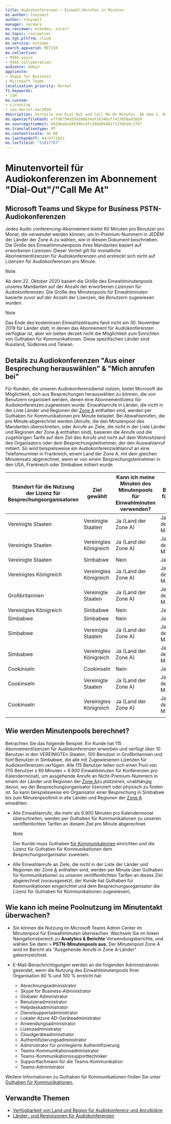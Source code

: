 ```yaml
---
title: Audiokonferenzen – Einwahl/Anrufen in Minuten
ms.author: tonysmit
author: tonysmit
manager: serdars
ms.reviewer: mikedav, oscarr
ms.topic: conceptual
ms.tgt.pltfrm: cloud
ms.service: msteams
search.appverid: MET150
ms.collection:
- M365-voice
- M365-collaboration
audience: Admin
appliesto:
- Skype for Business
- Microsoft Teams
localization_priority: Normal
f1.keywords:
- CSH
ms.custom:
- Licensing
- seo-marvel-mar2020
description: Vorteile von Dial-Out und Call Me At Minutes. Ab dem 1. Dezember 2019 bietet jedes Audiokonferenzabonnement 60 Minuten pro Benutzer pro Monat für Länder der Zone A.
ms.openlocfilehash: effd0794a554288634af1634bcf7417050ad16b9
ms.sourcegitcommit: b52b6aba289396c4fc10dd856817137eb1bc1f67
ms.translationtype: MT
ms.contentlocale: de-DE
ms.lasthandoff: 04/07/2021
ms.locfileid: "51617767"
---
```

# <a name="audio-conferencing-subscription-dial-outcall-me-at-minutes-benefit"></a>Minutenvorteil für Audiokonferenzen im Abonnement "Dial-Out"/"Call Me At"

## <a name="microsoft-teams-and-skype-for-business-pstn-audio-conferencing"></a>Microsoft Teams und Skype for Business PSTN-Audiokonferenzen

Jedes Audio conferencing-Abonnement bietet 60 Minuten pro Benutzer pro Monat, die verwendet werden können, um In-Premium-Nummern in JEDEM der Länder der Zone A zu wählen, wie in diesem Dokument beschrieben. Die Größe des Einwahlminutenpools ihres Mandanten basiert auf *erworbenen* Lizenzen. Dieser Vorteil gilt für monatliche  Abonnementlizenzen für Audiokonferenzen und erstreckt sich nicht auf Lizenzen für Audiokonferenzen pro Minute.

> [!NOTE]
> Ab dem 22. Oktober 2020 basiert die Größe des Einwahlminutenpools unseres Mandanten auf der Anzahl der erworbenen *Lizenzen* für Audiokonferenzen. Die Größe des Minutenpools für Einwahlminuten basierte zuvor auf der Anzahl der Lizenzen, die *Benutzern* zugewiesen wurden.


> [!NOTE]
> Das Ende [](complimentary-dial-out-period.md) des kostenlosen Einwahlzeitraums fand nicht am 30. November 2019 für Länder statt, in denen das Abonnement für Audiokonferenzen verfügbar ist, aber wir bieten derzeit nicht die Möglichkeit zum Einrichten von Guthaben für Kommunikationen. Diese spezifischen Länder sind Russland, Südkorea und Taiwan.

## <a name="audio-conferencing-dial-out-from-a-meeting--call-me-at-details"></a>Details zu Audiokonferenzen "Aus einer Besprechung herauswählen" & "Mich anrufen bei"

Für Kunden, die unseren Audiokonferenzdienst nutzen, bietet Microsoft die Möglichkeit, sich aus Besprechungen herauswählen zu können, die von Benutzern organisiert werden, denen eine Abonnementlizenz für Audiokonferenzen zugewiesen wurde. Einwahlanrufe in Länder, die nicht in der Liste Länder und Regionen der [Zone A](audio-conferencing-zones.md) enthalten sind, werden per Guthaben für Kommunikationen pro Minute belastet. Bei Abwahlanrufen, die pro Minute abgerechnet werden (Anrufe, die den Minutenpool des Mandanten überschreiten, oder Anrufe an Ziele, die nicht in der Liste Länder und Regionen der Zone [A](audio-conferencing-zones.md) enthalten sind), basieren die Anrufe und die zugehörigen Tarife auf dem Ziel des Anrufs und nicht auf dem Wohnsitzland des Organisators oder dem Besprechungsteilnehmer, der den Auswahlanruf initiiert. So wird beispielsweise ein Audiokonferenzwählanruf an eine Telefonnummer in Frankreich, einem Land der Zone A, mit dem gleichen Minutensatz abgerechnet, wenn er von einem Besprechungsteilnehmer in den USA, Frankreich oder Simbabwe initiiert wurde. 


|Standort für die Nutzung der Lizenz für Besprechungsorganisatoren |Ziel gewählt |Kann ich meine Minuten des Minutenpools für Einwahlminuten verwenden?|Brauche ich Guthaben für Kommunikationen?|
|---------|---------|---------|---------|
|Vereinigte Staaten |Vereinigte Staaten |Ja (Land der Zone A) |Ja *nach* dem Verbrauch des Mandantenminutenpools         |
|Vereinigte Staaten |Vereinigtes Königreich|Ja (Land der Zone A) |  Ja *nach* dem Verbrauch des Mandantenminutenpools       |
|Vereinigte Staaten     |Simbabwe|    Nein     |     Ja für *ALLE* Anrufe    |
|Vereinigtes Königreich     |Vereinigtes Königreich|Ja (Land der Zone A) |  Ja *nach* dem Verbrauch des Mandantenminutenpools       |
|Großbritannien     |Vereinigte Staaten |Ja (Land der Zone A) |  Ja *nach* dem Verbrauch des Mandantenminutenpools       |
|Vereinigtes Königreich     |Simbabwe|    Nein     |   Ja für *ALLE* Anrufe      |
|Simbabwe     |Simbabwe|    Nein     |    Ja für *ALLE* Anrufe     |
|Simbabwe     |Vereinigte Staaten | Ja (Land der Zone A) | Ja *nach* dem Verbrauch des Mandantenminutenpools        |
|Simbabwe     |Vereinigtes Königreich | Ja (Land der Zone A) | Ja *nach* dem Verbrauch des Mandantenminutenpools        |
|Cookinseln     |Cookinseln |   Nein      |    Ja für *ALLE* Anrufe     |
|Cookinseln     |Vereinigte Staaten  | Ja (Land der Zone A) |  Ja *nach* dem Verbrauch des Mandantenminutenpools       |
|Cookinseln     |Vereinigtes Königreich | Ja (Land der Zone A) | Ja *nach* dem Verbrauch des Mandantenminutenpools        |
|    |         |         |         |

## <a name="how-are-minute-pools-calculated"></a>Wie werden Minutenpools berechnet?

Betrachten Sie das folgende Beispiel. Ein Kunde hat 115 Abonnementlizenzen für Audiokonferenzen erworben und verfügt über 10 Benutzer in den VEREINIGTEn Staaten, 100 Benutzer in Großbritannien und fünf Benutzer in Simbabwe, die alle mit Zugewiesenen Lizenzen für Audiokonferenzen verfügen. Alle 115 Benutzer teilen sich einen Pool von (115 Benutzer x 60 Minuten = 6.900 Einwahlminuten für Konferenzen pro Kalendermonat), um ausgehende Anrufe an Nicht-Premium-Nummern in einem der Länder und Regionen der [Zone A](audio-conferencing-zones.md)zu *platzieren,* unabhängig davon, wo der Besprechungsorganisator lizenziert oder physisch zu finden ist. So kann beispielsweise ein Organisator einer Besprechung in Simbabwe bis zum Minutenpoollimit in alle Länder und Regionen der [Zone A](audio-conferencing-zones.md) einwählen.

- Alle Einwahlanrufe, die mehr als 6.900 Minuten pro Kalendermonat überschreiten, werden per Guthaben für Kommunikationen zu unseren veröffentlichten Tarifen an diesem Ziel pro Minute abgerechnet. 

   > [!NOTE]
   > Der Kunde muss Guthaben [für Kommunikationen](what-are-communications-credits.md) einrichten und die Lizenz für Guthaben für Kommunikationen dem Besprechungsorganisator zuweisen.

- Alle Einwahlanrufe an Ziele, die nicht in der Liste der Länder und Regionen der Zone [A](audio-conferencing-zones.md) enthalten sind, werden per Minute über Guthaben für Kommunikationen zu unseren veröffentlichten Tarifen an dieses Ziel abgerechnet (vorausgesetzt, der Kunde hat Guthaben für Kommunikationen eingerichtet und dem Besprechungsorganisator die Lizenz für Guthaben für Kommunikationen zugewiesen).

## <a name="how-can-i-monitor-minute-my-pool-usage"></a>Wie kann ich meine Poolnutzung im Minutentakt überwachen?

- Sie können die Nutzung im Microsoft Teams Admin Center im Minutenpool für Einwahlminuten überwachen. Wechseln Sie im linken Navigationsbereich zu **Analytics & Berichte** Verwendungsberichte, und wählen Sie dann  >   **PSTN-Minutenpools aus.** Der Minutenpool Zone A wird im Bericht als "Ausgehende Anrufe in Zone A-Länder" gekennzeichnet.
- E-Mail-Benachrichtigungen werden an die folgenden Administratoren gesendet, wenn die Nutzung des Einwahlminutenpools Ihrer Organisation 80 % und 100 % erreicht hat:

  - Abrechnungsadministrator
  - Skype for Business-Administrator
  - Globaler Administrator 
  - Benutzeradministrator
  - Helpdeskadministrator
  - Dienstsupportadministrator
  - Lokaler Azure AD-Geräteadministrator 
  - Anwendungsadministrator
  - Lizenzadministrator
  - Cloudgeräteadministrator
  - Authentifizierungsadministrator
  - Administrator für privilegierte Authentifizierung
  - Teams-Kommunikationsadministrator
  - Teams-Kommunikationssupporttechniker
  - Supportfachmann für die Teams-Kommunikation
  - Teams-Administrator

Weitere Informationen zu Guthaben für Kommunikationen finden Sie unter [Guthaben für Kommunikationen.](what-are-communications-credits.md)

## <a name="related-topics"></a>Verwandte Themen

- [Verfügbarkeit von Land und Region für Audiokonferenz und Anrufpläne](country-and-region-availability-for-audio-conferencing-and-calling-plans/country-and-region-availability-for-audio-conferencing-and-calling-plans.md)
- [Länder- und Regionzonen für Audiokonferenzen](audio-conferencing-zones.md)
